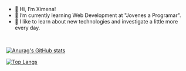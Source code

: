 

- 👋 Hi, I’m Ximena!
- 🌱 I’m currently learning Web Development at "Jovenes a Programar".
- 👀 I like to learn about new technologies and investigate a little more every day.

<br>

[![Anurag's GitHub stats](https://github-readme-stats.vercel.app/api?username=ximehe&show_icons=true&theme=radical)](https://github.com/ximehe/github-readme-stats)

[![Top Langs](https://github-readme-stats.vercel.app/api/top-langs/?username=ximehe)](https://github.com/ximehe/github-readme-stats)


<!---
ximehe/ximehe is a ✨ special ✨ repository because its `README.md` (this file) appears on your GitHub profile.
You can click the Preview link to take a look at your changes.
--->
